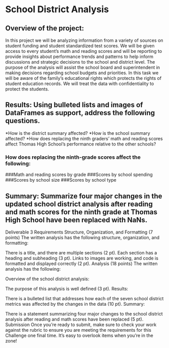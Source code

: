 # School District Analysis

## Overview of the project: 

In this project we will be analyzing information from a variety of sources on student funding and student standardized test scores.  We will be given access to every student’s math and reading scores and will be reporting to provide insights about performance trends and patterns to help inform discussions and strategic decisions to the school and district level.  The purpose of the analysis will assist the school board and superintendent in making decisions regarding school budgets and priorities.  In this task we will be aware of the family’s educational rights which protects the rights of student education records. We will treat the data with confidentiality to protect the students.

## Results: Using bulleted lists and images of DataFrames as support, address the following questions.

*How is the district summary affected?
*How is the school summary affected?
*How does replacing the ninth graders’ math and reading scores affect Thomas High School’s performance relative to the other schools?
### How does replacing the ninth-grade scores affect the following:
###Math and reading scores by grade
###Scores by school spending
###Scores by school size
###Scores by school type


## Summary: Summarize four major changes in the updated school district analysis after reading and math scores for the ninth grade at Thomas High School have been replaced with NaNs.

Deliverable 3 Requirements
Structure, Organization, and Formatting (7 points)
The written analysis has the following structure, organization, and formatting:

There is a title, and there are multiple sections (2 pt).
Each section has a heading and subheading (3 pt).
Links to images are working, and code is formatted and displayed correctly (2 pt).
Analysis (18 points)
The written analysis has the following:

Overview of the school district analysis:

The purpose of this analysis is well defined (3 pt).
Results:

There is a bulleted list that addresses how each of the seven school district metrics was affected by the changes in the data (10 pt).
Summary:

There is a statement summarizing four major changes to the school district analysis after reading and math scores have been replaced (5 pt).
Submission
Once you’re ready to submit, make sure to check your work against the rubric to ensure you are meeting the requirements for this Challenge one final time. It’s easy to overlook items when you’re in the zone!
